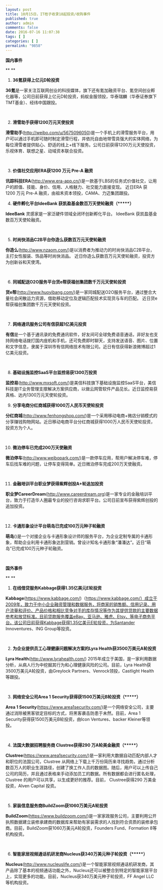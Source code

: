 ```yaml
---
layout: post
title: 10月15日，IT桔子收录18起投资/收购事件
published: true
author: admin
comments: false
date: 2016-07-16 11:07:38
tags: [ ]
categories: [ ]
permalink: "9858"
---
```

**国内事件**

** **

1. **36氪获得上亿元D轮投资**

**36氪**是一家关注互联网创业的科技媒体，旗下还有氪加融资平台、氪空间创业孵化器等，公司日前获得上亿元D轮投资，蚂蚁金服领投，华泰瑞麟（华泰证券旗下TMT基金）、经纬中国跟投。

&nbsp;

2. **滑雪助手获得1200万元天使投资**

**滑雪助手**(http://weibo.com/u/5675096050)是一个手机上的滑雪服务平台，用户可以通过手机即可随时制定滑雪行程，并依托自由地带雪具强大的实体网络，为每位滑雪者提供贴心、舒适的线上+线下服务。公司日前获得1200万元天使投资，乐视体育、联想之星、动域资本联合投资。

&nbsp;

3. **价值社交应用ERA获1200 万元 Pre-A 融资**

**讯踪科技ERA**(http://www.era-app.cn/)是一款基于LBS的任务式价值社交，让用户的颜值、技能、身价、信用、人格魅力、社交能力直接变现。 近日ERA 获 1200 万元 Pre-A 融资，由祖禾资本领投，CAMA、力迈集团跟投。
  
4. **硬件孵化平台IdeeBank 获凯盈基金数百万天使轮融资（\*****）**

**IdeeBank** 灵感家是一家泛硬件领域全闭环创新孵化平台。 IdeeBank 获凯盈基金数百万天使轮融资。

&nbsp;

5. **时尚快消品C2B平台你造么获数百万元天使轮融资**

**你造么**(http://www.nzaom.com/)是以消费者为推动力的时尚快消品C2B平台，主打女性服装、饰品等时尚快消品。 近日你造么获数百万元天使轮融资，投资方为创新谷和天使湾。

&nbsp;

6. **同城配送O2O服务平台货e帮获福创集团数千万元天使轮投资**

**货e帮**(http://www.huoyibang.com/)是一家同城配送O2O服务平台，通过整合大量社会闲散运力资源，借助移动定位及逻辑匹配技术实现货与车的匹配。 近日货e帮获福创集团数千万元天使轮投资。

&nbsp;

7. **网络通讯服务公司有信获超1亿美元投资**

**有信**是一个基于通讯录的免费通讯软件，好友间可全球免费语音通话，非好友也支持网络电话拨打国内座机和手机，还可免费即时聊天，支持发送语音、图片、位置和文字信息，隶属于深圳市有信网络技术有限公司。近日有信获得新浪微博超过1亿美元投资。

&nbsp;

8. **基础设施监控SaaS平台监控易获1300万投资**

**监控易**(http://www.mxsoft.com/)是美信科技旗下基础设施监控SaaS平台，美信科技是IT业务管理支撑解决方案供应商，以做云网管软件产品见长。近日监控易获真格、达内1300万元天使轮投资。
  
9. **分享电商分红商城获得1000万人民币天使轮投资**

**分红商城**(http://www.fenhongshop.com/)是一个采用移动电商+微店分销模式的分享赚钱购物网站。近日移动电商平台分红商城获得1000万人民币天使轮投资，投资方为个人。

&nbsp;

10. **微泊停车已完成200万天使融资**

**微泊停车**(http://www.weibopark.com/)是一款停车应用，帮用户解决停车难，停车后找车难的问题，让停车变得简单。近日微泊停车完成200万天使融资。

&nbsp;

11. **金融培训平台职业梦获得紫辉创投A+轮追加投资**

**职业梦CareerDream**(http://www.careerdream.org)是一家专业的金融培训平台，致力于打造华人圈最专业的投行咨询求职平台。公司日前宣布获得紫辉创投的追加投资。

&nbsp;

12. **卡通形象设计平台萌岛已完成100万元种子轮融资**

**萌岛**()是一个对接企业与卡通形象设计师的服务平台，为企业定制专属的卡通形象，帮助企业利用卡通形象达到营销。曾设计知名卡通形象“潘潘达”。近日“萌岛”已完成100万元种子轮融资。

&nbsp;

**国外事件**

** **

1. **在线借贷服务Kabbage获得1.35亿美元E轮投资**

**Kabbage**(https://www.kabbage.com/)（https://www.kabbage.com/）成立于2009年，致力于中小企业融资管理和数据服务，将商家的销售额、信用记录、用户流量和评价、产品价格和相比竞争对手的库存情况等作为其提供贷款的主要数据参考和放贷标准。目前贷款服务覆盖eBay、亚马逊、雅虎、Etsy、等电子商务平台。该公司日前获得Kabbage获得1.35亿美元E轮投资，为Santander Innoventures、ING Group等投资。

&nbsp;

2. **为企业提供员工心理健康问题解决方案的Lyra Health获3500万美元A轮投资**

**Lyra Health**(http://www.lyrahealth.com/) 2015年成立于美国，是一家利用数据分析，从病人行为中挖掘其行为和心理健康风险的公司。目前，Lyra Health获3500万美元A轮投资，由Greylock Partners、Venrock领投，Castlight Health等跟投。

&nbsp;

3. **网络安全公司Area 1 Security获得获1500万美元B轮投资（\*****）**

**Area 1 Security**(https://www.area1security.com/)是一个网络安全公司，主要通过消除被黑客锁定目标的方式，将黑客袭击防患于未然。目前，Area 1 Security获得获1500万美元B轮投资，由Icon Ventures、backer Kleiner等领投。

&nbsp;

4. **法国大数据招聘服务商 Clustree获得290 万A轮美金融资（\*****）**

**Clustree**(https://www.area1security.com/)是一家利用大数据自动匹配内部人才和职位的法国公司，Clustree 从网络上下载上千万份简历来寻找趋势。通过分析数百万人的职业生涯路径，创建了换工作人员的数据图。随后，用户可以上传自己公司的简历，并且通过表格来手动添加员工的数据。所有数据都会进行匿名处理， Clustree 的用户可以共享，以生成更好的推荐。目前， Clustree获得290 万美金投资，Alven Capital 投资。

&nbsp;

5. **家装信息服务商BuildZoom获1060万美元A轮投资**

**BuildZoom**(https://www.buildzoom.com/)是一家家政服务公司，主要利用公开执照数据建立装修承建商的数据库来帮助有家装需求的人找到符合资质的装修承包商。目前，BuildZoom获1060万美元A轮投资，Founders Fund、Formation 8等机构投资。

&nbsp;

6. **智能家居视频通话机研发商Nucleus获340万美元种子轮投资（\*****）**

**Nucleus**(http://www.nucleuslife.com/)是一个智能家居视频通话机研发商，其产品除了基本的视频通话功能之外，Nucleus还可以被整合到特定的智能家居平台上，实现更多的功能。目前，Nucleus获340万美元种子轮投资，FF Angel LLC等机构投资。